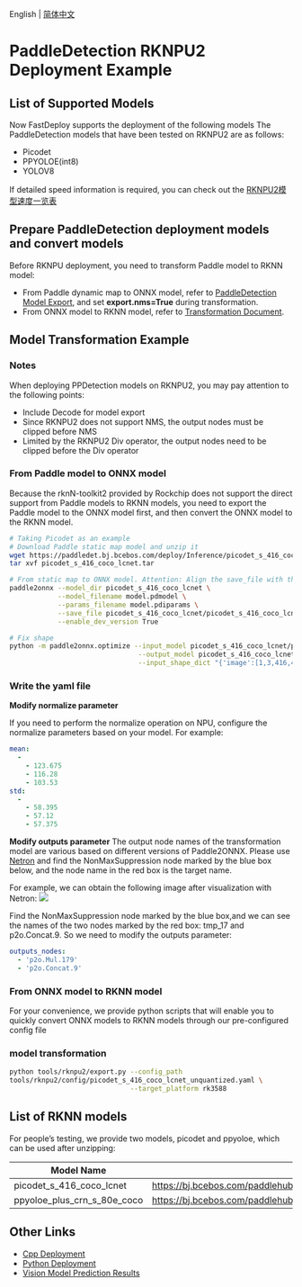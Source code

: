 English | [简体中文](README_CN.md)
# PaddleDetection RKNPU2 Deployment Example

## List of Supported Models

Now FastDeploy supports the deployment of the following models
The PaddleDetection models that have been tested on RKNPU2 are as follows:

- Picodet
- PPYOLOE(int8)
- YOLOV8

If detailed speed information is required, you can check out the [RKNPU2模型速度一览表](../../../../../docs/cn/faq/rknpu2/rknpu2.md)

## Prepare PaddleDetection deployment models and convert models
Before RKNPU deployment, you need to transform Paddle model to RKNN model:
* From Paddle dynamic map to ONNX model, refer to [PaddleDetection Model Export](https://github.com/PaddlePaddle/PaddleDetection/blob/release/2.4/deploy/EXPORT_MODEL.md), and set **export.nms=True** during transformation.
* From ONNX model to RKNN model, refer to [Transformation Document](../../../../../docs/en/faq/rknpu2/export.md).


## Model Transformation Example
### Notes

When deploying PPDetection models on RKNPU2, you may pay attention to the following points:

* Include Decode for model export
* Since RKNPU2 does not support NMS, the output nodes must be clipped before NMS 
* Limited by the RKNPU2 Div operator, the output nodes need to be clipped before the Div operator 

### From Paddle model to ONNX model

Because the rknN-toolkit2 provided by Rockchip does not support the direct support from Paddle models to RKNN models, you need to export the Paddle model to the ONNX model first, and then convert the ONNX model to the RKNN model. 
```bash
# Taking Picodet as an example
# Download Paddle static map model and unzip it
wget https://paddledet.bj.bcebos.com/deploy/Inference/picodet_s_416_coco_lcnet.tar
tar xvf picodet_s_416_coco_lcnet.tar

# From static map to ONNX model. Attention: Align the save_file with the zip file name
paddle2onnx --model_dir picodet_s_416_coco_lcnet \
            --model_filename model.pdmodel \
            --params_filename model.pdiparams \
            --save_file picodet_s_416_coco_lcnet/picodet_s_416_coco_lcnet.onnx \
            --enable_dev_version True

# Fix shape
python -m paddle2onnx.optimize --input_model picodet_s_416_coco_lcnet/picodet_s_416_coco_lcnet.onnx \
                                --output_model picodet_s_416_coco_lcnet/picodet_s_416_coco_lcnet.onnx \
                                --input_shape_dict "{'image':[1,3,416,416], 'scale_factor':[1,2]}"
```

### Write the yaml file

**Modify normalize parameter**

If you need to perform the normalize operation on NPU, configure the normalize parameters based on your model. For example:
```yaml
mean:
  -
    - 123.675
    - 116.28
    - 103.53
std:
  -
    - 58.395
    - 57.12
    - 57.375
```

**Modify outputs parameter**
The output node names of the transformation model are various based on different versions of Paddle2ONNX. Please use [Netron](https://netron.app) and find the NonMaxSuppression node marked by the blue box below, and the node name in the red box is the target name.

For example, we can obtain the following image after visualization with Netron:
![](https://ai-studio-static-online.cdn.bcebos.com/8bce6b904a6b479e8b30da9f7c719fad57517ffb2f234aeca3b8ace0761754d5)

Find the NonMaxSuppression node marked by the blue box,and we can see the names of the two nodes marked by the red box: tmp_17 and p2o.Concat.9. So we need to modify the outputs parameter:
```yaml
outputs_nodes:
  - 'p2o.Mul.179'
  - 'p2o.Concat.9'
```

### From ONNX model to RKNN model

For your convenience, we provide python scripts that will enable you to quickly convert ONNX models to RKNN models through our pre-configured config file 
### model transformation
```bash
python tools/rknpu2/export.py --config_path 
tools/rknpu2/config/picodet_s_416_coco_lcnet_unquantized.yaml \
                              --target_platform rk3588
```

## List of RKNN models 

For people’s testing, we provide two models, picodet and ppyoloe, which can be used after unzipping:

| Model Name                    | Download Address                                                    |
| --------------------------- | ------------------------------------------------------------ |
| picodet_s_416_coco_lcnet    | https://bj.bcebos.com/paddlehub/fastdeploy/rknpu2/picodet_s_416_coco_lcnet.zip |
| ppyoloe_plus_crn_s_80e_coco | https://bj.bcebos.com/paddlehub/fastdeploy/rknpu2/ppyoloe_plus_crn_s_80e_coco.zip |

## Other Links
- [Cpp Deployment](./cpp)
- [Python Deployment](./python)
- [Vision Model Prediction Results](../../../../../docs/api/vision_results/)
